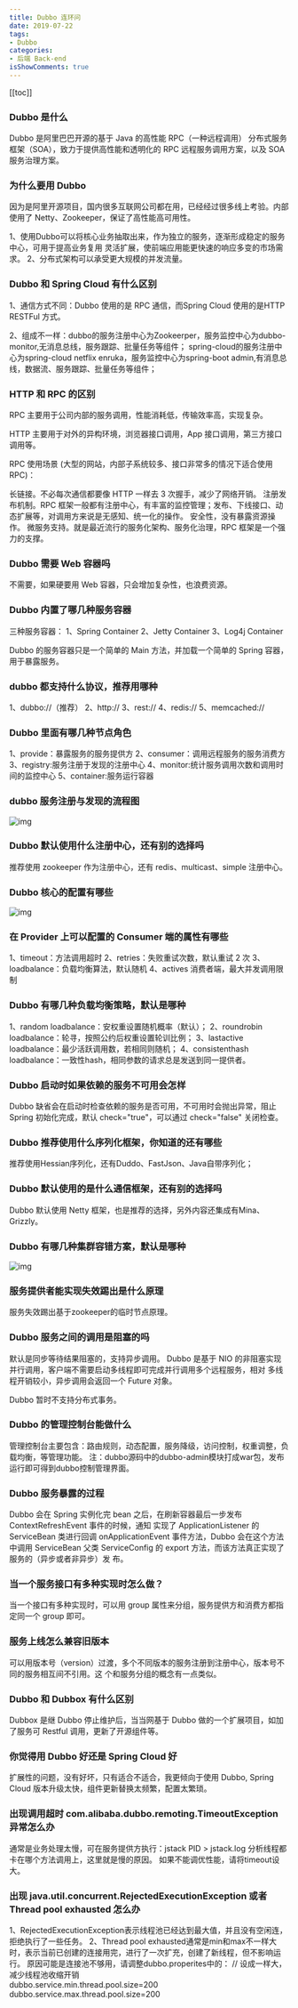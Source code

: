 ```yaml
---
title: Dubbo 连环问
date: 2019-07-22
tags:
- Dubbo
categories:
- 后端 Back-end
isShowComments: true
---
```


<Boxx/>

<!-- more -->

[[toc]]

### Dubbo 是什么

Dubbo 是阿里巴巴开源的基于 Java 的高性能 RPC（一种远程调用） 分布式服务框架（SOA），致力于提供高性能和透明化的 RPC 远程服务调用方案，以及 SOA 服务治理方案。

### 为什么要用 Dubbo

 因为是阿里开源项目，国内很多互联网公司都在用，已经经过很多线上考验。内部使用了 Netty、Zookeeper，保证了高性能高可用性。

1、使用Dubbo可以将核心业务抽取出来，作为独立的服务，逐渐形成稳定的服务中心，可用于提高业务复用
灵活扩展，使前端应用能更快速的响应多变的市场需求。
2、分布式架构可以承受更大规模的并发流量。

### Dubbo 和 Spring Cloud 有什么区别

1、通信方式不同：Dubbo 使用的是 RPC 通信，而Spring Cloud 使用的是HTTP RESTFul 方式。

2、组成不一样：dubbo的服务注册中心为Zookeerper，服务监控中心为dubbo-monitor,无消息总线，服务跟踪、批量任务等组件；
spring-cloud的服务注册中心为spring-cloud netflix  enruka，服务监控中心为spring-boot admin,有消息总线，数据流、服务跟踪、批量任务等组件；

### HTTP 和 RPC 的区别

RPC 主要用于公司内部的服务调用，性能消耗低，传输效率高，实现复杂。

HTTP 主要用于对外的异构环境，浏览器接口调用，App 接口调用，第三方接口调用等。

RPC 使用场景 (大型的网站，内部子系统较多、接口非常多的情况下适合使用 RPC)：

长链接。不必每次通信都要像 HTTP 一样去 3 次握手，减少了网络开销。
注册发布机制。RPC 框架一般都有注册中心，有丰富的监控管理；发布、下线接口、动态扩展等，对调用方来说是无感知、统一化的操作。
安全性，没有暴露资源操作。
微服务支持。就是最近流行的服务化架构、服务化治理，RPC 框架是一个强力的支撑。

### Dubbo 需要 Web 容器吗

 不需要，如果硬要用 Web 容器，只会增加复杂性，也浪费资源。

### Dubbo 内置了哪几种服务容器

三种服务容器：
1、Spring Container
2、Jetty Container
3、Log4j Container

Dubbo 的服务容器只是一个简单的 Main 方法，并加载一个简单的 Spring 容器，用于暴露服务。

### dubbo 都支持什么协议，推荐用哪种

1、dubbo://（推荐）
2、http://
3、rest://
4、redis://
5、memcached://

### Dubbo 里面有哪几种节点角色

1、provide：暴露服务的服务提供方
2、consumer：调用远程服务的服务消费方
3、registry:服务注册于发现的注册中心
4、monitor:统计服务调用次数和调用时间的监控中心
5、container:服务运行容器

### dubbo 服务注册与发现的流程图

![img](https:////upload-images.jianshu.io/upload_images/12956417-f031b9e95a1b6340.png?imageMogr2/auto-orient/strip|imageView2/2/w/1060/format/webp)

### Dubbo 默认使用什么注册中心，还有别的选择吗

推荐使用 zookeeper 作为注册中心，还有 redis、multicast、simple 注册中心。

### Dubbo 核心的配置有哪些

![img](https:////upload-images.jianshu.io/upload_images/12956417-2b6e7165b28d4502.png?imageMogr2/auto-orient/strip|imageView2/2/w/666/format/webp)

### 在 Provider 上可以配置的 Consumer 端的属性有哪些

1、timeout：方法调用超时
2、retries：失败重试次数，默认重试 2 次
3、loadbalance：负载均衡算法，默认随机
4、actives 消费者端，最大并发调用限制

### Dubbo 有哪几种负载均衡策略，默认是哪种

1、random loadbalance：安权重设置随机概率（默认）；
2、roundrobin loadbalance：轮寻，按照公约后权重设置轮训比例；
3、lastactive loadbalance：最少活跃调用数，若相同则随机；
4、consistenthash loadbalance：一致性hash，相同参数的请求总是发送到同一提供者。

### Dubbo 启动时如果依赖的服务不可用会怎样

 Dubbo 缺省会在启动时检查依赖的服务是否可用，不可用时会抛出异常，阻止 Spring 初始化完成，默认
 check="true"，可以通过 check="false" 关闭检查。

### Dubbo 推荐使用什么序列化框架，你知道的还有哪些

推荐使用Hessian序列化，还有Duddo、FastJson、Java自带序列化；

### Dubbo 默认使用的是什么通信框架，还有别的选择吗

Dubbo 默认使用 Netty 框架，也是推荐的选择，另外内容还集成有Mina、Grizzly。

### Dubbo 有哪几种集群容错方案，默认是哪种

![img](https:////upload-images.jianshu.io/upload_images/12956417-185b2a3476fb74ed.png?imageMogr2/auto-orient/strip|imageView2/2/w/665/format/webp)

### 服务提供者能实现失效踢出是什么原理

服务失效踢出基于zookeeper的临时节点原理。

### Dubbo 服务之间的调用是阻塞的吗

默认是同步等待结果阻塞的，支持异步调用。
Dubbo 是基于 NIO 的非阻塞实现并行调用，客户端不需要启动多线程即可完成并行调用多个远程服务，相对
多线程开销较小，异步调用会返回一个 Future 对象。

Dubbo 暂时不支持分布式事务。

### Dubbo 的管理控制台能做什么

管理控制台主要包含：路由规则，动态配置，服务降级，访问控制，权重调整，负载均衡，等管理功能。
注：dubbo源码中的dubbo-admin模块打成war包，发布运行即可得到dubbo控制管理界面。

### Dubbo 服务暴露的过程

Dubbo 会在 Spring 实例化完 bean 之后，在刷新容器最后一步发布 ContextRefreshEvent 事件的时候，通知
实现了 ApplicationListener 的 ServiceBean 类进行回调 onApplicationEvent 事件方法，Dubbo 会在这个方法
中调用 ServiceBean 父类 ServiceConfig 的 export 方法，而该方法真正实现了服务的（异步或者非异步）发
布。

### 当一个服务接口有多种实现时怎么做？

当一个接口有多种实现时，可以用 group 属性来分组，服务提供方和消费方都指定同一个 group 即可。

### 服务上线怎么兼容旧版本

可以用版本号（version）过渡，多个不同版本的服务注册到注册中心，版本号不同的服务相互间不引用。这 个和服务分组的概念有一点类似。

### Dubbo 和 Dubbox 有什么区别

Dubbox 是继 Dubbo 停止维护后，当当网基于 Dubbo 做的一个扩展项目，如加了服务可 Restful 调用，更新了开源组件等。

### 你觉得用 Dubbo 好还是 Spring Cloud 好

扩展性的问题，没有好坏，只有适合不适合，我更倾向于使用 Dubbo, Spring Cloud 版本升级太快，组件更新替换太频繁，配置太繁琐。

### 出现调用超时 com.alibaba.dubbo.remoting.TimeoutException 异常怎么办

通常是业务处理太慢，可在服务提供方执行：jstack PID > jstack.log 分析线程都卡在哪个方法调用上，这里就是慢的原因。
如果不能调优性能，请将timeout设大。 

### 出现 java.util.concurrent.RejectedExecutionException 或者 Thread pool exhausted 怎么办

1、RejectedExecutionException表示线程池已经达到最大值，并且没有空闲连，拒绝执行了一些任务。 
2、Thread pool exhausted通常是min和max不一样大时，表示当前已创建的连接用完，进行了一次扩充，创建了新线程，但不影响运行。 
原因可能是连接池不够用，请调整dubbo.properites中的：
// 设成一样大，减少线程池收缩开销  
dubbo.service.min.thread.pool.size=200  
dubbo.service.max.thread.pool.size=200  



